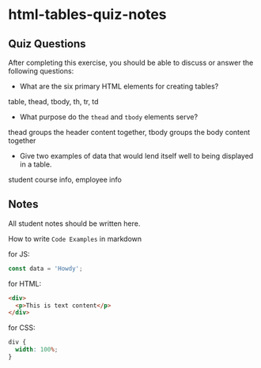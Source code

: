 # html-tables-quiz-notes

## Quiz Questions

After completing this exercise, you should be able to discuss or answer the following questions:

- What are the six primary HTML elements for creating tables?

table, thead, tbody, th, tr, td

- What purpose do the `thead` and `tbody` elements serve?

thead groups the header content together, tbody groups the body content together

- Give two examples of data that would lend itself well to being displayed in a table.

student course info, employee info

## Notes

All student notes should be written here.

How to write `Code Examples` in markdown

for JS:

```javascript
const data = 'Howdy';
```

for HTML:

```html
<div>
  <p>This is text content</p>
</div>
```

for CSS:

```css
div {
  width: 100%;
}
```
